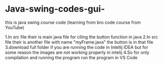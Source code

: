 # Java-swing-codes-gui-
this is java swing course code (learning from bro code course from YouTube)


1.In src file their is main java file for clling the button function in java 
2.In src file their is another file with name "myFrame.java" the button is in that file
3.download full folder if you are running the code in Intellij IDEA but for some reason the images are not working properly in intelij 
4.So for only compilation and running the program run the program in VS Code
